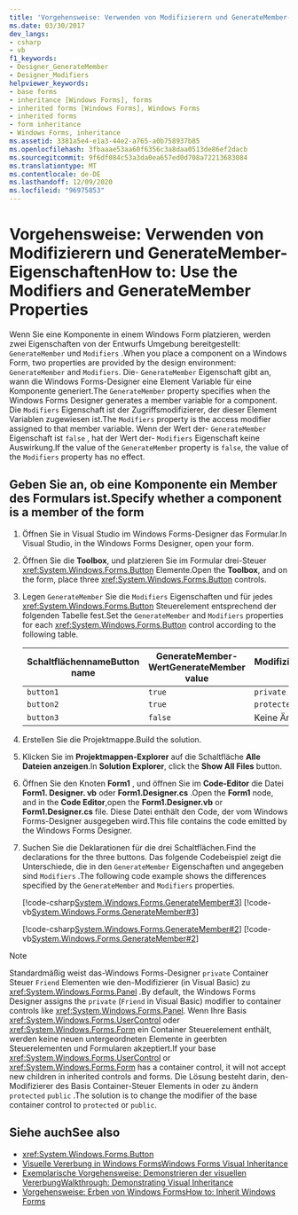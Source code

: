```yaml
---
title: 'Vorgehensweise: Verwenden von Modifizierern und GenerateMember-Eigenschaften'
ms.date: 03/30/2017
dev_langs:
- csharp
- vb
f1_keywords:
- Designer_GenerateMember
- Designer_Modifiers
helpviewer_keywords:
- base forms
- inheritance [Windows Forms], forms
- inherited forms [Windows Forms], Windows Forms
- inherited forms
- form inheritance
- Windows Forms, inheritance
ms.assetid: 3381a5e4-e1a3-44e2-a765-a0b758937b85
ms.openlocfilehash: 3fbaaae53aa60f6356c3a8daa0513de86ef2dacb
ms.sourcegitcommit: 9f6df084c53a3da0ea657ed0d708a72213683084
ms.translationtype: MT
ms.contentlocale: de-DE
ms.lasthandoff: 12/09/2020
ms.locfileid: "96975853"
---
```

# <a name="how-to-use-the-modifiers-and-generatemember-properties"></a><span data-ttu-id="0c35b-102">Vorgehensweise: Verwenden von Modifizierern und GenerateMember-Eigenschaften</span><span class="sxs-lookup"><span data-stu-id="0c35b-102">How to: Use the Modifiers and GenerateMember Properties</span></span>

<span data-ttu-id="0c35b-103">Wenn Sie eine Komponente in einem Windows Form platzieren, werden zwei Eigenschaften von der Entwurfs Umgebung bereitgestellt: `GenerateMember` und `Modifiers` .</span><span class="sxs-lookup"><span data-stu-id="0c35b-103">When you place a component on a Windows Form, two properties are provided by the design environment: `GenerateMember` and `Modifiers`.</span></span> <span data-ttu-id="0c35b-104">Die- `GenerateMember` Eigenschaft gibt an, wann die Windows Forms-Designer eine Element Variable für eine Komponente generiert.</span><span class="sxs-lookup"><span data-stu-id="0c35b-104">The `GenerateMember` property specifies when the Windows Forms Designer generates a member variable for a component.</span></span> <span data-ttu-id="0c35b-105">Die `Modifiers` Eigenschaft ist der Zugriffsmodifizierer, der dieser Element Variablen zugewiesen ist.</span><span class="sxs-lookup"><span data-stu-id="0c35b-105">The `Modifiers` property is the access modifier assigned to that member variable.</span></span> <span data-ttu-id="0c35b-106">Wenn der Wert der- `GenerateMember` Eigenschaft ist `false` , hat der Wert der- `Modifiers` Eigenschaft keine Auswirkung.</span><span class="sxs-lookup"><span data-stu-id="0c35b-106">If the value of the `GenerateMember` property is `false`, the value of the `Modifiers` property has no effect.</span></span>

## <a name="specify-whether-a-component-is-a-member-of-the-form"></a><span data-ttu-id="0c35b-107">Geben Sie an, ob eine Komponente ein Member des Formulars ist.</span><span class="sxs-lookup"><span data-stu-id="0c35b-107">Specify whether a component is a member of the form</span></span>

1. <span data-ttu-id="0c35b-108">Öffnen Sie in Visual Studio im Windows Forms-Designer das Formular.</span><span class="sxs-lookup"><span data-stu-id="0c35b-108">In Visual Studio, in the Windows Forms Designer, open your form.</span></span>

2. <span data-ttu-id="0c35b-109">Öffnen Sie die **Toolbox**, und platzieren Sie im Formular drei-Steuer <xref:System.Windows.Forms.Button> Elemente.</span><span class="sxs-lookup"><span data-stu-id="0c35b-109">Open the **Toolbox**, and on the form, place three <xref:System.Windows.Forms.Button> controls.</span></span>

3. <span data-ttu-id="0c35b-110">Legen `GenerateMember` Sie die `Modifiers` Eigenschaften und für jedes <xref:System.Windows.Forms.Button> Steuerelement entsprechend der folgenden Tabelle fest.</span><span class="sxs-lookup"><span data-stu-id="0c35b-110">Set the `GenerateMember` and `Modifiers` properties for each <xref:System.Windows.Forms.Button> control according to the following table.</span></span>

    |<span data-ttu-id="0c35b-111">Schaltflächenname</span><span class="sxs-lookup"><span data-stu-id="0c35b-111">Button name</span></span>|<span data-ttu-id="0c35b-112">GenerateMember-Wert</span><span class="sxs-lookup"><span data-stu-id="0c35b-112">GenerateMember value</span></span>|<span data-ttu-id="0c35b-113">Modifiziererwert</span><span class="sxs-lookup"><span data-stu-id="0c35b-113">Modifiers value</span></span>|
    |-----------------|--------------------------|---------------------|
    |`button1`|`true`|`private`|
    |`button2`|`true`|`protected`|
    |`button3`|`false`|<span data-ttu-id="0c35b-114">Keine Änderung</span><span class="sxs-lookup"><span data-stu-id="0c35b-114">No change</span></span>|

4. <span data-ttu-id="0c35b-115">Erstellen Sie die Projektmappe.</span><span class="sxs-lookup"><span data-stu-id="0c35b-115">Build the solution.</span></span>

5. <span data-ttu-id="0c35b-116">Klicken Sie im **Projektmappen-Explorer** auf die Schaltfläche **Alle Dateien anzeigen**.</span><span class="sxs-lookup"><span data-stu-id="0c35b-116">In **Solution Explorer**, click the **Show All Files** button.</span></span>

6. <span data-ttu-id="0c35b-117">Öffnen Sie den Knoten **Form1** , und öffnen Sie im **Code-Editor** die Datei **Form1. Designer. vb** oder **Form1.Designer.cs** .</span><span class="sxs-lookup"><span data-stu-id="0c35b-117">Open the **Form1** node, and in the **Code Editor**,open the **Form1.Designer.vb** or **Form1.Designer.cs** file.</span></span> <span data-ttu-id="0c35b-118">Diese Datei enthält den Code, der vom Windows Forms-Designer ausgegeben wird.</span><span class="sxs-lookup"><span data-stu-id="0c35b-118">This file contains the code emitted by the Windows Forms Designer.</span></span>

7. <span data-ttu-id="0c35b-119">Suchen Sie die Deklarationen für die drei Schaltflächen.</span><span class="sxs-lookup"><span data-stu-id="0c35b-119">Find the declarations for the three buttons.</span></span> <span data-ttu-id="0c35b-120">Das folgende Codebeispiel zeigt die Unterschiede, die in den `GenerateMember` Eigenschaften und angegeben sind `Modifiers` .</span><span class="sxs-lookup"><span data-stu-id="0c35b-120">The following code example shows the differences specified by the `GenerateMember` and `Modifiers` properties.</span></span>

     [!code-csharp[System.Windows.Forms.GenerateMember#3](~/samples/snippets/csharp/VS_Snippets_Winforms/System.Windows.Forms.GenerateMember/CS/Form1.cs#3)]
     [!code-vb[System.Windows.Forms.GenerateMember#3](~/samples/snippets/visualbasic/VS_Snippets_Winforms/System.Windows.Forms.GenerateMember/VB/Form1.vb#3)]

     [!code-csharp[System.Windows.Forms.GenerateMember#2](~/samples/snippets/csharp/VS_Snippets_Winforms/System.Windows.Forms.GenerateMember/CS/Form1.cs#2)]
     [!code-vb[System.Windows.Forms.GenerateMember#2](~/samples/snippets/visualbasic/VS_Snippets_Winforms/System.Windows.Forms.GenerateMember/VB/Form1.vb#2)]

> [!NOTE]
> <span data-ttu-id="0c35b-121">Standardmäßig weist das-Windows Forms-Designer `private` Container Steuer `Friend` Elementen wie den-Modifizierer (in Visual Basic) zu <xref:System.Windows.Forms.Panel> .</span><span class="sxs-lookup"><span data-stu-id="0c35b-121">By default, the Windows Forms Designer assigns the `private` (`Friend` in Visual Basic) modifier to container controls like <xref:System.Windows.Forms.Panel>.</span></span> <span data-ttu-id="0c35b-122">Wenn Ihre Basis <xref:System.Windows.Forms.UserControl> oder <xref:System.Windows.Forms.Form> ein Container Steuerelement enthält, werden keine neuen untergeordneten Elemente in geerbten Steuerelementen und Formularen akzeptiert.</span><span class="sxs-lookup"><span data-stu-id="0c35b-122">If your base <xref:System.Windows.Forms.UserControl> or <xref:System.Windows.Forms.Form> has a container control, it will not accept new children in inherited controls and forms.</span></span> <span data-ttu-id="0c35b-123">Die Lösung besteht darin, den-Modifizierer des Basis Container-Steuer Elements in oder zu ändern `protected` `public` .</span><span class="sxs-lookup"><span data-stu-id="0c35b-123">The solution is to change the modifier of the base container control to `protected` or `public`.</span></span>

## <a name="see-also"></a><span data-ttu-id="0c35b-124">Siehe auch</span><span class="sxs-lookup"><span data-stu-id="0c35b-124">See also</span></span>

- <xref:System.Windows.Forms.Button>
- [<span data-ttu-id="0c35b-125">Visuelle Vererbung in Windows Forms</span><span class="sxs-lookup"><span data-stu-id="0c35b-125">Windows Forms Visual Inheritance</span></span>](windows-forms-visual-inheritance.md)
- [<span data-ttu-id="0c35b-126">Exemplarische Vorgehensweise: Demonstrieren der visuellen Vererbung</span><span class="sxs-lookup"><span data-stu-id="0c35b-126">Walkthrough: Demonstrating Visual Inheritance</span></span>](walkthrough-demonstrating-visual-inheritance.md)
- [<span data-ttu-id="0c35b-127">Vorgehensweise: Erben von Windows Forms</span><span class="sxs-lookup"><span data-stu-id="0c35b-127">How to: Inherit Windows Forms</span></span>](how-to-inherit-windows-forms.md)
